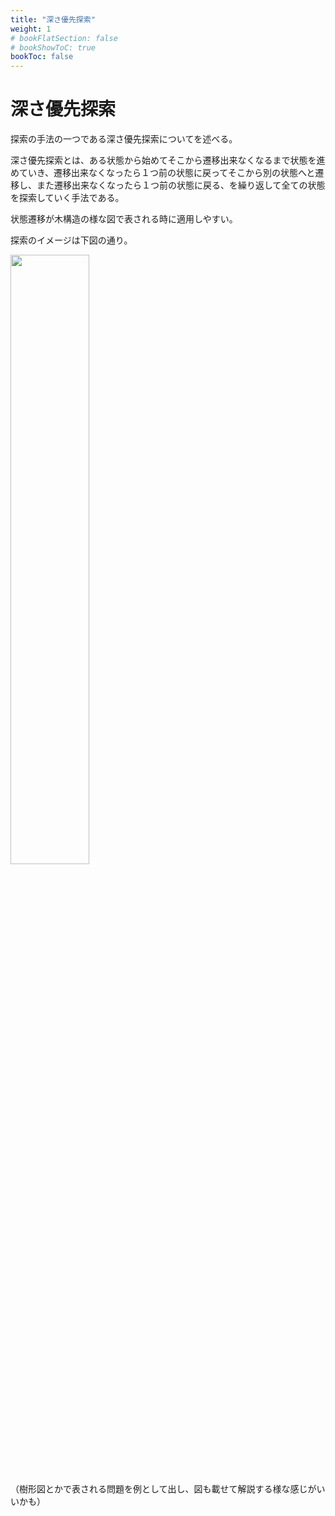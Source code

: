 ```yaml
---
title: "深さ優先探索"
weight: 1
# bookFlatSection: false
# bookShowToC: true
bookToc: false
---
```


# 深さ優先探索

探索の手法の一つである深さ優先探索についてを述べる。

深さ優先探索とは、ある状態から始めてそこから遷移出来なくなるまで状態を進めていき、遷移出来なくなったら１つ前の状態に戻ってそこから別の状態へと遷移し、また遷移出来なくなったら１つ前の状態に戻る、を繰り返して全ての状態を探索していく手法である。

状態遷移が木構造の様な図で表される時に適用しやすい。

探索のイメージは下図の通り。

<img src="/img/procon/dfs1.png" width=50%>


（樹形図とかで表される問題を例として出し、図も載せて解説する様な感じがいいかも）

